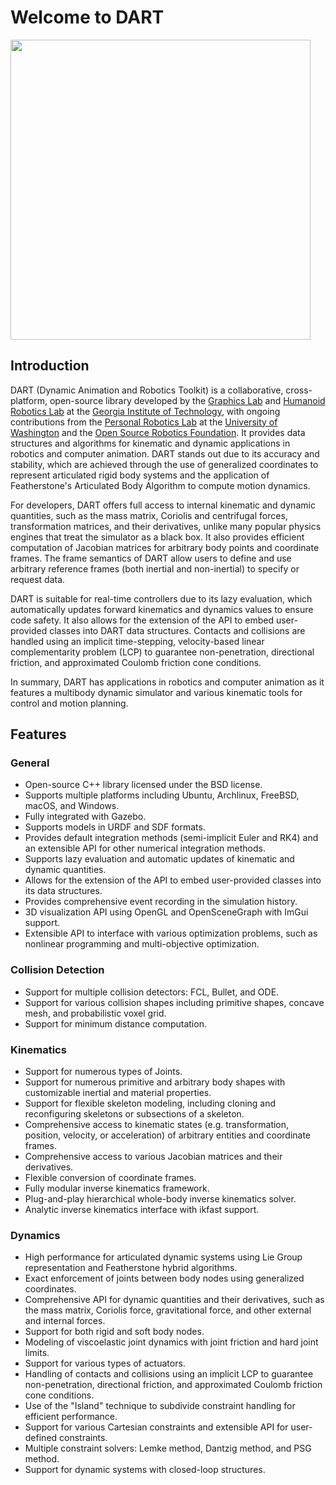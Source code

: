 # Welcome to DART

<img src="logo.png" width="480">

## Introduction

DART (Dynamic Animation and Robotics Toolkit) is a collaborative, cross-platform, open-source library developed by the [Graphics Lab](http://www.cc.gatech.edu/~karenliu/Home.html) and [Humanoid Robotics Lab](http://www.golems.org/) at the [Georgia Institute of Technology](http://www.gatech.edu/), with ongoing contributions from the [Personal Robotics Lab](http://personalrobotics.cs.washington.edu/) at the [University of Washington](http://www.washington.edu/) and the [Open Source Robotics Foundation](https://www.osrfoundation.org/). It provides data structures and algorithms for kinematic and dynamic applications in robotics and computer animation. DART stands out due to its accuracy and stability, which are achieved through the use of generalized coordinates to represent articulated rigid body systems and the application of Featherstone's Articulated Body Algorithm to compute motion dynamics.

For developers, DART offers full access to internal kinematic and dynamic quantities, such as the mass matrix, Coriolis and centrifugal forces, transformation matrices, and their derivatives, unlike many popular physics engines that treat the simulator as a black box. It also provides efficient computation of Jacobian matrices for arbitrary body points and coordinate frames. The frame semantics of DART allow users to define and use arbitrary reference frames (both inertial and non-inertial) to specify or request data.

DART is suitable for real-time controllers due to its lazy evaluation, which automatically updates forward kinematics and dynamics values to ensure code safety. It also allows for the extension of the API to embed user-provided classes into DART data structures. Contacts and collisions are handled using an implicit time-stepping, velocity-based linear complementarity problem (LCP) to guarantee non-penetration, directional friction, and approximated Coulomb friction cone conditions.

In summary, DART has applications in robotics and computer animation as it features a multibody dynamic simulator and various kinematic tools for control and motion planning.

## Features

### General

* Open-source C++ library licensed under the BSD license.
* Supports multiple platforms including Ubuntu, Archlinux, FreeBSD, macOS, and Windows.
* Fully integrated with Gazebo.
* Supports models in URDF and SDF formats.
* Provides default integration methods (semi-implicit Euler and RK4) and an extensible API for other numerical integration methods.
* Supports lazy evaluation and automatic updates of kinematic and dynamic quantities.
* Allows for the extension of the API to embed user-provided classes into its data structures.
* Provides comprehensive event recording in the simulation history.
* 3D visualization API using OpenGL and OpenSceneGraph with ImGui support.
* Extensible API to interface with various optimization problems, such as nonlinear programming and multi-objective optimization.

### Collision Detection

* Support for multiple collision detectors: FCL, Bullet, and ODE.
* Support for various collision shapes including primitive shapes, concave mesh, and probabilistic voxel grid.
* Support for minimum distance computation.

### Kinematics

* Support for numerous types of Joints.
* Support for numerous primitive and arbitrary body shapes with customizable inertial and material properties.
* Support for flexible skeleton modeling, including cloning and reconfiguring skeletons or subsections of a skeleton.
* Comprehensive access to kinematic states (e.g. transformation, position, velocity, or acceleration) of arbitrary entities and coordinate frames.
* Comprehensive access to various Jacobian matrices and their derivatives.
* Flexible conversion of coordinate frames.
* Fully modular inverse kinematics framework.
* Plug-and-play hierarchical whole-body inverse kinematics solver.
* Analytic inverse kinematics interface with ikfast support.

### Dynamics

* High performance for articulated dynamic systems using Lie Group representation and Featherstone hybrid algorithms.
* Exact enforcement of joints between body nodes using generalized coordinates.
* Comprehensive API for dynamic quantities and their derivatives, such as the mass matrix, Coriolis force, gravitational force, and other external and internal forces.
* Support for both rigid and soft body nodes.
* Modeling of viscoelastic joint dynamics with joint friction and hard joint limits.
* Support for various types of actuators.
* Handling of contacts and collisions using an implicit LCP to guarantee non-penetration, directional friction, and approximated Coulomb friction cone conditions.
* Use of the "Island" technique to subdivide constraint handling for efficient performance.
* Support for various Cartesian constraints and extensible API for user-defined constraints.
* Multiple constraint solvers: Lemke method, Dantzig method, and PSG method.
* Support for dynamic systems with closed-loop structures.
